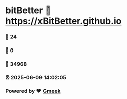 # bitBetter :link: https://xBitBetter.github.io 
### :page_facing_up: [24](https://xBitBetter.github.io/tag.html) 
### :speech_balloon: 0 
### :hibiscus: 34968 
### :alarm_clock: 2025-06-09 14:02:05 
### Powered by :heart: [Gmeek](https://github.com/Meekdai/Gmeek)
